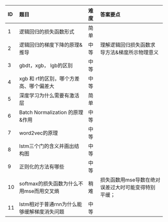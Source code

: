 | ID   | 题目                                        | 难度 | 答案要点                                            |
| :--- | :------------------------------------------ | :--- | :-------------------------------------------------- |
| 1    | 逻辑回归的损失函数形式                      | 简单 |                                                     |
| 2    | 逻辑回归的梯度下降的原理&推导               | 中等 | 理解逻辑回归损失函数求导方法&梯度所示物理意义       |
| 3    | gbdt，xgb， lgb的区别                       | 中等 |                                                     |
| 4    | xgb 和 rf的区别，哪个方差高、哪个偏差大     | 中等 |                                                     |
| 5    | 深度学习为什么需要有激活层                  | 简单 |                                                     |
| 6    | Batch Normalization 的原理&作用             | 中等 |                                                     |
| 7    | word2vec的原理                              | 中等 |                                                     |
| 8    | lstm三个门的含义并画出结构图                | 中等 |                                                     |
| 9    | 正则化的方法有哪些                          | 中等 |                                                     |
| 10   | softmax的损失函数为什么不用mse而用交叉熵    | 稍难 | 损失函数用mse导数在绝对误差过大时可能变得特别平缓； |
| 11   | lstm相对于普通rnn为什么能够缓解梯度消失问题 | 中等 |                                                     |

 

